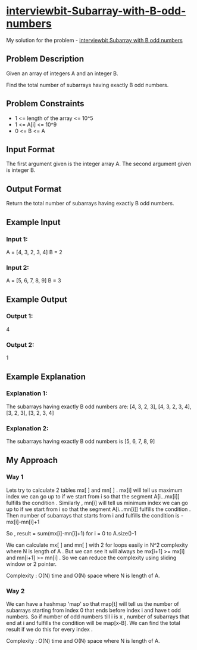 # [interviewbit-Subarray-with-B-odd-numbers](https://www.interviewbit.com/problems/subarray-with-b-odd-numbers/)

My solution for the problem - [interviewbit Subarray with B odd numbers](https://www.interviewbit.com/problems/subarray-with-b-odd-numbers/)

## Problem Description 
Given an array of integers A and an integer B.

Find the total number of subarrays having exactly B odd numbers.



## Problem Constraints
- 1 <= length of the array <= 10^5
- 1 <= A[i] <= 10^9
- 0 <= B <= A



## Input Format
The first argument given is the integer array A.
The second argument given is integer B.



## Output Format
Return the total number of subarrays having exactly B odd numbers.



## Example Input
### Input 1:

 A = [4, 3, 2, 3, 4]
 B = 2
### Input 2:

 A = [5, 6, 7, 8, 9]
 B = 3


## Example Output
### Output 1:
 4
### Output 2:
 1


## Example Explanation
### Explanation 1:

 The subarrays having exactly B odd numbers are:
 [4, 3, 2, 3], [4, 3, 2, 3, 4], [3, 2, 3], [3, 2, 3, 4]
### Explanation 2:

 The subarrays having exactly B odd numbers is [5, 6, 7, 8, 9]


## My Approach 
### Way 1 

Lets try to calculate 2 tables mx[ ] and mn[ ] . mx[i] will tell us maximum index we can go up to if we start from i so that the segment A[i...mx[i]] fulfills the condition . Similarly , mn[i] will tell us minimum index we can go up to if we start from i so that the segment A[i...mn[i]] fulfills the condition . Then number of subarrays that starts from i and fulfills the condition is  - mx[i]-mn[i]+1

So , result = sum(mx[i]-mn[i]+1) for i = 0 to A.size()-1 

We can calculate mx[ ] and mn[ ] with 2 for loops easily in N^2 complexity where N is length of A . But we can see it will always be mx[i+1] >= mx[i] and mn[i+1] >= mn[i] . So we can reduce the complexity using sliding window or 2 pointer. 

Complexity : O(N) time and O(N) space where N is length of A. 

### Way 2 

We can have a hashmap 'map' so that map[t] will tell us the number of subarrays starting from index 0 that ends before index i and have t odd numbers. So if number of odd numbers till i is x , number of subarrays that end at i and fulfills the condition will be map[x-B]. We can find the total result if we do this for every index . 

Complexity : O(N) time and O(N) space where N is length of A. 
